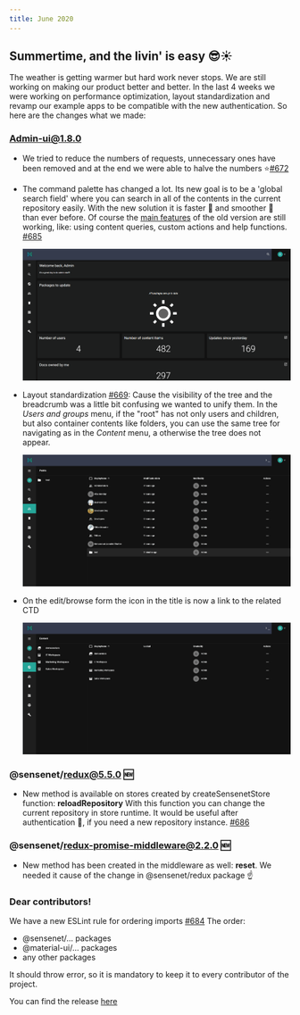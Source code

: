```yaml
---
title: June 2020
---
```


## Summertime, and the livin' is easy 😎☀️

The weather is getting warmer but hard work never stops. We are still working on making our product better and better. In the last 4 weeks we were working on performance optimization, layout standardization and revamp our example apps to be compatible with the new authentication.
So here are the changes what we made:

### Admin-ui@1.8.0

- We tried to reduce the numbers of requests, unnecessary ones have been removed and at the end we were able to halve the numbers ⭐[#672](https://github.com/SenseNet/sn-client/pull/672)

- The command palette has changed a lot. Its new goal is to be a 'global search field' where you can search in all of the contents in the current repository easily. With the new solution it is faster 🚀 and smoother 💨 than ever before. Of course the [main features](https://docs.sensenet.com/guides/search/03-command-palette) of the old version are still working, like: using content queries, custom actions and help functions. [#685](https://github.com/SenseNet/sn-client/pull/685)

  ![Search](/img/posts/search.gif "Search")

- Layout standardization [#669](https://github.com/SenseNet/sn-client/pull/669): Cause the visibility of the tree and the breadcrumb was a little bit confusing we wanted to unify them.
In the _Users and groups_ menu, if the "root" has not only users and children, but also container contents like folders, you can use the same tree for navigating as in the _Content_ menu, a otherwise the tree does not appear.

  ![Tree](/img/posts/tree.gif "Tree")

- On the edit/browse form the icon in the title is now a link to the related CTD

  ![IconLink](/img/posts/iconLink.gif "IconLink")

### @sensenet/redux@5.5.0 🆕

- New method is available on stores created by createSensenetStore function: **reloadRepository**
With this function you can change the current repository in store runtime. It would be useful after authentication 🛂, if you need a new repository instance. [#686](https://github.com/SenseNet/sn-client/pull/686)


### @sensenet/redux-promise-middleware@2.2.0 🆕

- New method has been created in the middleware as well: **reset**. We needed it cause of the change in @sensenet/redux package ☝️ 

### Dear contributors!
We have a new ESLint rule for ordering imports [#684](https://github.com/SenseNet/sn-client/pull/684)
The order:
- @sensenet/... packages
- @material-ui/... packages
- any other packages

It should throw error, so it is mandatory to keep it to every contributor of the project.

You can find the release [here](https://github.com/SenseNet/sn-client/releases/tag/2020.6.0)

